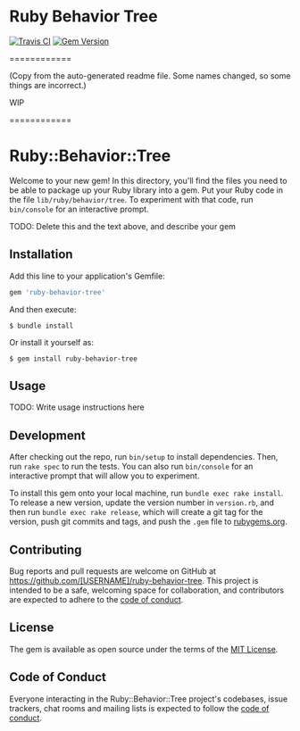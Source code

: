 # Ruby Behavior Tree

[![Travis CI](https://api.travis-ci.com/FeloVilches/Ruby-Behavior-Tree.svg?branch=main)](https://travis-ci.org/github/FeloVilches/Ruby-Behavior-Tree) [![Gem Version](https://badge.fury.io/rb/behavior_tree.svg)](https://rubygems.org/gems/behavior_tree)

============

(Copy from the auto-generated readme file. Some names changed, so some things are incorrect.)

WIP

============

# Ruby::Behavior::Tree

Welcome to your new gem! In this directory, you'll find the files you need to be able to package up your Ruby library into a gem. Put your Ruby code in the file `lib/ruby/behavior/tree`. To experiment with that code, run `bin/console` for an interactive prompt.

TODO: Delete this and the text above, and describe your gem

## Installation

Add this line to your application's Gemfile:

```ruby
gem 'ruby-behavior-tree'
```

And then execute:

    $ bundle install

Or install it yourself as:

    $ gem install ruby-behavior-tree

## Usage

TODO: Write usage instructions here

## Development

After checking out the repo, run `bin/setup` to install dependencies. Then, run `rake spec` to run the tests. You can also run `bin/console` for an interactive prompt that will allow you to experiment.

To install this gem onto your local machine, run `bundle exec rake install`. To release a new version, update the version number in `version.rb`, and then run `bundle exec rake release`, which will create a git tag for the version, push git commits and tags, and push the `.gem` file to [rubygems.org](https://rubygems.org).

## Contributing

Bug reports and pull requests are welcome on GitHub at https://github.com/[USERNAME]/ruby-behavior-tree. This project is intended to be a safe, welcoming space for collaboration, and contributors are expected to adhere to the [code of conduct](https://github.com/[USERNAME]/ruby-behavior-tree/blob/master/CODE_OF_CONDUCT.md).


## License

The gem is available as open source under the terms of the [MIT License](https://opensource.org/licenses/MIT).

## Code of Conduct

Everyone interacting in the Ruby::Behavior::Tree project's codebases, issue trackers, chat rooms and mailing lists is expected to follow the [code of conduct](https://github.com/[USERNAME]/ruby-behavior-tree/blob/master/CODE_OF_CONDUCT.md).
